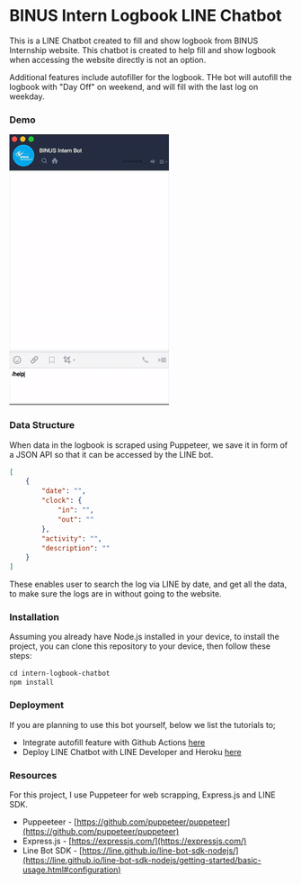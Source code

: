 # BINUS Intern Logbook LINE Chatbot

This is a LINE Chatbot created to fill and show logbook from BINUS Internship website. This chatbot is created to help fill and show logbook when accessing the website directly is not an option.

Additional features include autofiller for the logbook. THe bot will autofill the logbook with "Day Off" on weekend, and will fill with the last log on weekday.

### Demo
![Alt Text](assets/demo.gif)

### Data Structure
When data in the logbook is scraped using Puppeteer, we save it in form of a JSON API so that it can be accessed by the LINE bot.

```json
[
    {
        "date": "",
        "clock": {
            "in": "",
            "out": ""
        },
        "activity": "",
        "description": ""
    }
]
```

These enables user to search the log via LINE by date, and get all the data, to make sure the logs are in without going to the website.

### Installation
Assuming you already have Node.js installed in your device, to install the project, you can clone this repository to your device, then follow these steps:

```
cd intern-logbook-chatbot
npm install
```

### Deployment
If you are planning to use this bot yourself, below we list the tutorials to;
- Integrate autofill feature with Github Actions [here](https://github.com/bernardadhitya/intern-logbook-chatbot/blob/master/docs/autofill-github-actions.md)
- Deploy LINE Chatbot with LINE Developer and Heroku [here](https://github.com/bernardadhitya/intern-logbook-chatbot/blob/master/docs/line-bot-heroku.md)

### Resources
For this project, I use Puppeteer for web scrapping, Express.js and LINE SDK.

- Puppeeteer - [https://github.com/puppeteer/puppeteer](https://github.com/puppeteer/puppeteer)
- Express.js - [https://expressjs.com/](https://expressjs.com/)
- Line Bot SDK - [https://line.github.io/line-bot-sdk-nodejs/](https://line.github.io/line-bot-sdk-nodejs/getting-started/basic-usage.html#configuration)
